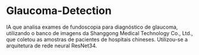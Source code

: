 # Glaucoma-Detection
IA que analisa exames de fundoscopia para diagnóstico de glaucoma, utilizando o banco de imagens da Shanggong Medical Technology Co., Ltd., que coletou as amostras de pacientes de hospitais chineses. Utilizou-se a arquitetura de rede neural ResNet34.
